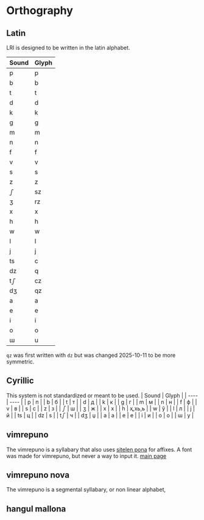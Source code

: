 Orthography
===

Latin
---
LRI is designed to be written in the latin alphabet. 

| Sound | Glyph |
| ---- | ---- |
| p | p |
| b | b |
| t | t |
| d | d |
| k | k |
| g | g |
| m | m |
| n | n |
| f | f |
| v | v |
| s | s |
| z | z |
| ഽ | sz |
| ʒ | rz |
| x | x |
| h | h |
| w | w |
| l | l |
| j | j |
| ts | c |
| dz | q |
| tഽ | cz |
| dʒ | qz |
| a | a |
| e | e |
| i | i |
| o | o |
| ɯ | u |

`qz` was first written with `dz` but was changed 2025-10-11 to be more symmetric.

Cyrillic
---
This system is not standardized or meant to be used.
| Sound | Glyph |
| ---- | ---- |
| p | п |
| b | б |
| t | т |
| d | д |
| k | к |
| g | г |
| m | м |
| n | н |
| f | ф |
| v | в |
| s | с |
| z | з |
| ഽ | ш |
| ʒ | ж |
| x | х |
| h | ҳ,хь,ь |
| w | ў |
| l | л |
| j | й |
| ts | ц |
| dz | ѕ |
| tഽ | ч |
| dʒ | џ |
| a | а |
| e | е |
| i | и |
| o | о |
| ɯ | у |


vimrepuno
---
The vimrepuno is a syllabary that also uses [sitelen pona](https://sitelenpona.org/common.html) for affixes. A font was made for vimrepuno, but never a way to input it. [main page](vimrepuno.md)

vimrepuno nova
---
The vimrepuno is a segmental syllabary, or non linear alphabet, 

hangul mallona
---
